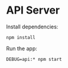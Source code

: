 # API Server

Install dependencies:

```
npm install
```

Run the app:

```
DEBUG=api:* npm start
```
